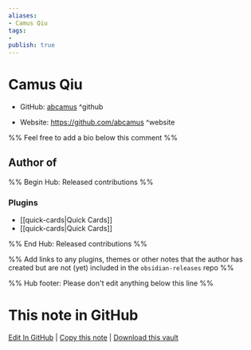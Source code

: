 ```yaml
---
aliases:
- Camus Qiu
tags:
- 
publish: true
---
```


# Camus Qiu

- GitHub: [abcamus](https://github.com/abcamus/) ^github
<!-- - Discord: `@` ^discord-->
- Website: <https://github.com/abcamus> ^website
<!-- - [[Publish sites|Publish site]]: <https://> ^publish-->

%% Feel free to add a bio below this comment %%


## Author of

%% Begin Hub: Released contributions %%
### Plugins
- [[quick-cards|Quick Cards]]
- [[quick-cards|Quick Cards]]

%% End Hub: Released contributions %%

%% Add links to any plugins, themes or other notes that the author has created but are not (yet) included in the `obsidian-releases` repo %%

<!--
### Unlisted plugins
-->

<!--
### Others
-->

<!--
## Sponsor this author
-->

<!-- - [[GitHub sponsors]]: [Sponsor @abcamus on GitHub Sponsors](https://github.com/sponsors/abcamus) ^github-sponsor-->
<!-- - [[Buy me a coffee]]: <https://> ^buy-me-a-coffee-->
<!-- - [[PayPal]]: <https://> ^paypal-->
<!-- - [[Patreon]]: <https://> ^patreon-->

<!--
## Follow this author
-->

<!-- - [[YouTube Channels|On YouTube]]: <https://> ^youtube-->
<!-- - Twitter: <https://> ^twitter-->
<!-- - ... -->

%% Hub footer: Please don't edit anything below this line %%

# This note in GitHub

<span class="git-footer">[Edit In GitHub](https://github.dev/obsidian-community/obsidian-hub/blob/main/01%20-%20Community/People/abcamus.md "git-hub-edit-note") | [Copy this note](https://raw.githubusercontent.com/obsidian-community/obsidian-hub/main/01%20-%20Community/People/abcamus.md "git-hub-copy-note") | [Download this vault](https://github.com/obsidian-community/obsidian-hub/archive/refs/heads/main.zip "git-hub-download-vault") </span>
